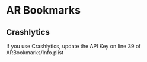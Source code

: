 # AR Bookmarks

## Crashlytics
If you use Crashlytics, update the API Key on line 39 of ARBookmarks/Info.plist
